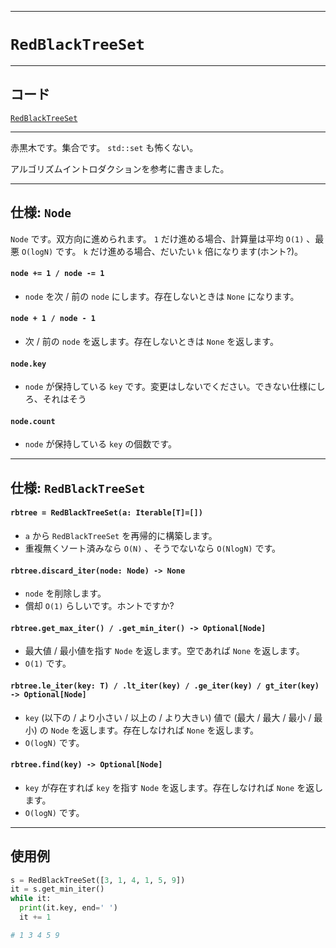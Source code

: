 _____

# `RedBlackTreeSet`

_____

## コード

[`RedBlackTreeSet`](https://github.com/titanium-22/Library_py/tree/main/DataStructures/RedBlackTree/RedBlackTreeSet.py)

_____

赤黒木です。集合です。 `std::set` も怖くない。

アルゴリズムイントロダクションを参考に書きました。

_____

## 仕様: `Node`

`Node` です。双方向に進められます。 `1` だけ進める場合、計算量は平均 `O(1)` 、最悪 `O(logN)` です。 `k` だけ進める場合、だいたい `k` 倍になります(ホント?)。

#### `node += 1 / node -= 1`
- `node` を次 / 前の `node` にします。存在しないときは `None` になります。

#### `node + 1 / node - 1`
- 次 / 前の `node` を返します。存在しないときは `None` を返します。

#### `node.key`
- `node` が保持している `key` です。変更はしないでください。できない仕様にしろ、それはそう

#### `node.count`
- `node` が保持している `key` の個数です。

_____

## 仕様: `RedBlackTreeSet`

#### `rbtree = RedBlackTreeSet(a: Iterable[T]=[])`
- `a` から `RedBlackTreeSet` を再帰的に構築します。
- 重複無くソート済みなら `O(N)` 、そうでないなら `O(NlogN)` です。

#### `rbtree.discard_iter(node: Node) -> None`
- `node` を削除します。
- 償却 `O(1)` らしいです。ホントですか?

#### `rbtree.get_max_iter() / .get_min_iter() -> Optional[Node]`
- 最大値 / 最小値を指す `Node` を返します。空であれば `None` を返します。
- `O(1)` です。

#### `rbtree.le_iter(key: T) / .lt_iter(key) / .ge_iter(key) / gt_iter(key) -> Optional[Node]`
- `key` (以下の / より小さい / 以上の / より大きい) 値で (最大 / 最大 / 最小 / 最小) の `Node` を返します。存在しなければ `None` を返します。
- `O(logN)` です。

#### `rbtree.find(key) -> Optional[Node]`
- `key` が存在すれば `key` を指す `Node` を返します。存在しなければ `None` を返します。
- `O(logN)` です。

_____

## 使用例

```python
s = RedBlackTreeSet([3, 1, 4, 1, 5, 9])
it = s.get_min_iter()
while it:
  print(it.key, end=' ')
  it += 1

# 1 3 4 5 9
```
